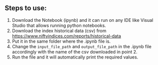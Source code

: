 ## Steps to use:
1. Download the Notebook (ipynb) and it can run on any IDE like Visual Studio that allows running python notebooks.
2. Download the index historical data (csv) from https://www.niftyindices.com/reports/historical-data
3. Put it in the same folder where the .ipynb file is.
4. Change the ```input_file_path``` and ```output_file_path``` in the .ipynb file accordingly with the name of the csv downloaded in point 2.
5. Run the file and it will automatically print the required values.
